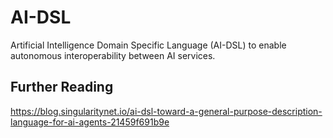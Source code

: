 # AI-DSL

Artificial Intelligence Domain Specific Language (AI-DSL) to enable
autonomous interoperability between AI services.

## Further Reading

https://blog.singularitynet.io/ai-dsl-toward-a-general-purpose-description-language-for-ai-agents-21459f691b9e
